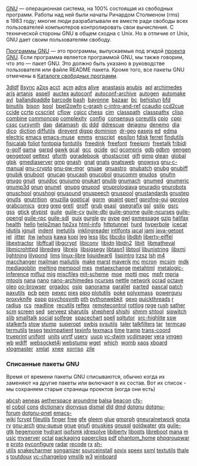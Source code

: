 [GNU](https://www.gnu.org/gnu/about-gnu.html) — операционная система, на 100% состоящая из свободных программ. Работы над ней были начаты Ричардом Столменом (rms) в 1983 году; многие люди разрабатывали ее вместе ради свободы всех пользователей компьютеров контролировать свои вычисления. С технической стороны GNU в общем сходна с Unix. Но в отличие от Unix, GNU дает своим пользователям свободу.

[Программы GNU](https://www.gnu.org/software/software.html) — это программы, выпускаемые под эгидой [проекта GNU](https://www.gnu.org/gnu/gnu.html). Если программа является программой GNU, мы также говорим, что это — пакет GNU. Это должно быть указано в руководстве пользователя или файле README пакета. Кроме того, все пакеты GNU отмечены в [Каталоге свободных программ](https://directory.fsf.org/wiki/GNU/).

[3dldf](https://www.gnu.org/software/3dldf/)
[8sync](https://www.gnu.org/software/8sync/)
[a2ps](https://www.gnu.org/software/a2ps/)
[acct](https://www.gnu.org/software/acct/) 
[acm](https://www.gnu.org/software/acm/)
[adns](https://www.gnu.org/software/adns/)
[alive](https://www.gnu.org/software/alive/) 
[anastasis](https://www.gnu.org/software/anastasis/)
[anubis](https://www.gnu.org/software/anubis/) 
[apl](https://www.gnu.org/software/apl/)
[archimedes](https://www.gnu.org/software/archimedes/) 
[aris](https://www.gnu.org/software/aris/)
[artanis](https://www.gnu.org/software/artanis/) 
[aspell](https://www.gnu.org/software/aspell/) 
[auctex](https://www.gnu.org/software/auctex/)
[autoconf](https://www.gnu.org/software/autoconf/) 
[autoconf-archive](https://www.gnu.org/software/autoconf-archive/) 
[autogen](https://www.gnu.org/software/autogen/) 
[automake](https://www.gnu.org/software/automake/)
[avl](https://www.gnu.org/software/avl/) 
[ballandpaddle](https://www.gnu.org/software/ballandpaddle/)
[barcode](https://www.gnu.org/software/barcode/)
[bash](https://www.gnu.org/software/bash/) 
[bayonne](https://www.gnu.org/software/bayonne/) 
[bazaar](https://www.gnu.org/software/bazaar/) 
[bc](https://www.gnu.org/software/bc/) 
[behistun](https://www.gnu.org/software/behistun/)
[bfd](https://www.gnu.org/software/bfd/) 
[binutils](https://www.gnu.org/software/binutils/) 
[bison](https://www.gnu.org/software/bison/) 
[bool](https://www.gnu.org/software/bool/) 
[bpel2owfn](https://www.gnu.org/software/bpel2owfn/)
[c-graph](https://www.gnu.org/software/c-graph/)
[c-intro-and-ref](https://www.gnu.org/software/c-intro-and-ref/)
[ccaudio](https://www.gnu.org/software/ccaudio/)
[ccd2cue](https://www.gnu.org/software/ccd2cue/) 
[ccide](https://www.gnu.org/software/ccide/)
[ccrtp](https://www.gnu.org/software/ccrtp/)
[ccscript](https://www.gnu.org/software/ccscript/) 
[cflow](https://www.gnu.org/software/cflow/) 
[cgicc](https://www.gnu.org/software/cgicc/)
[chess](https://www.gnu.org/software/chess/) 
[cim](https://www.gnu.org/software/cim/) 
[classpath](https://www.gnu.org/software/classpath/) 
[classpathx](https://www.gnu.org/software/classpathx/) 
[clisp](https://www.gnu.org/software/clisp/)
[combine](https://www.gnu.org/software/combine/)
[commoncpp](https://www.gnu.org/software/commoncpp/)
[complexity](https://www.gnu.org/software/complexity/) 
[config](https://www.gnu.org/software/config/) 
[consensus](https://www.gnu.org/software/consensus/)
[coreutils](https://www.gnu.org/software/coreutils/)
[cpio](https://www.gnu.org/software/cpio/) 
[cppi](https://www.gnu.org/software/cppi/) 
[cssc](https://www.gnu.org/software/cssc/)
[cursynth](https://www.gnu.org/software/cursynth/) 
[dap](https://www.gnu.org/software/dap/) 
[datamash](https://www.gnu.org/software/datamash/) 
[dc](https://www.gnu.org/software/dc/)
[ddd](https://www.gnu.org/software/ddd/) 
[ddrescue](https://www.gnu.org/software/ddrescue/) 
[dejagnu](https://www.gnu.org/software/dejagnu/) 
[denemo](https://www.gnu.org/software/denemo/) 
[dia](https://www.gnu.org/software/dia/)
[dico](https://www.gnu.org/software/dico/) 
[diction](https://www.gnu.org/software/diction/)
[diffutils](https://www.gnu.org/software/diffutils/) 
[direvent](https://www.gnu.org/software/direvent/)
[djgpp](https://www.gnu.org/software/djgpp/)
[dominion](https://www.gnu.org/software/dominion/) 
[dr-geo](https://www.gnu.org/software/dr-geo/)
[easejs](https://www.gnu.org/software/easejs/)
[ed](https://www.gnu.org/software/ed/) 
[edma](https://www.gnu.org/software/edma/) 
[electric](https://www.gnu.org/software/electric/)
[emacs](https://www.gnu.org/software/emacs/)
[emacs-muse](https://www.gnu.org/software/emacs-muse/) 
[emms](https://www.gnu.org/software/emms/) 
[enscript](https://www.gnu.org/software/enscript/) 
[epsilon](https://www.gnu.org/software/epsilon/)
[fdisk](https://www.gnu.org/software/fdisk/)
[ferret](https://www.gnu.org/software/ferret/)
[findutils](https://www.gnu.org/software/findutils/) 
[fisicalab](https://www.gnu.org/software/fisicalab/)
[foliot](https://www.gnu.org/software/foliot/)
[fontopia](https://www.gnu.org/software/fontopia/)
[fontutils](https://www.gnu.org/software/fontutils/) 
[freedink](https://www.gnu.org/software/freedink/) 
[freefont](https://www.gnu.org/software/freefont/) 
[freeipmi](https://www.gnu.org/software/freeipmi/) 
[freetalk](https://www.gnu.org/software/freetalk/)
[fribidi](https://www.gnu.org/software/fribidi/)
[g-golf](https://www.gnu.org/software/g-golf/)
[gama](https://www.gnu.org/software/gama/) 
[garpd](https://www.gnu.org/software/garpd/)
[gawk](https://www.gnu.org/software/gawk/)
[gcal](https://www.gnu.org/software/gcal/) 
[gcc](https://www.gnu.org/software/gcc/) 
[gcide](https://www.gnu.org/software/gcide/) 
[gcl](https://www.gnu.org/software/gcl/)
[gcompris](https://www.gnu.org/software/gcompris/) 
[gdb](https://www.gnu.org/software/gdb/)
[gdbm](https://www.gnu.org/software/gdbm/) 
[gengen](https://www.gnu.org/software/gengen/)
[gengetopt](https://www.gnu.org/software/gengetopt/)
[gettext](https://www.gnu.org/software/gettext/) 
[gforth](https://www.gnu.org/software/gforth/) 
[ggradebook](https://www.gnu.org/software/ggradebook/) 
[ghostscript](https://www.gnu.org/software/ghostscript/) 
[gift](https://www.gnu.org/software/gift/)
[gimp](https://www.gnu.org/software/gimp/)
[glean](https://www.gnu.org/software/glean/) 
[global](https://www.gnu.org/software/global/) 
[glpk](https://www.gnu.org/software/glpk/) 
[gmediaserver](https://www.gnu.org/software/gmediaserver/)
[gmp](https://www.gnu.org/software/gmp/)
[gnash](https://www.gnu.org/software/gnash/) 
[gnat](https://www.gnu.org/software/gnat/)
[gnats](https://www.gnu.org/software/gnats/)
[gnatsweb](https://www.gnu.org/software/gnatsweb/) 
[gnowsys](https://www.gnu.org/software/gnowsys/)
[gnu-c-manual](https://www.gnu.org/software/gnu-c-manual/)
[gnu-crypto](https://www.gnu.org/software/gnu-crypto/)
[gnu-pw-mgr](https://www.gnu.org/software/gnu-pw-mgr/) 
[gnuae](https://www.gnu.org/software/gnuae/) 
[gnuastro](https://www.gnu.org/software/gnuastro/) 
[gnubatch](https://www.gnu.org/software/gnubatch/)
[gnubg](https://www.gnu.org/software/gnubg/)
[gnubiff](https://www.gnu.org/software/gnubiff/) 
[gnubik](https://www.gnu.org/software/gnubik/)
[gnuboot](https://www.gnu.org/software/gnuboot/) 
[gnucap](https://www.gnu.org/software/gnucap/)
[gnucash](https://www.gnu.org/software/gnucash/)
[gnucobol](https://www.gnu.org/software/gnucobol/)
[gnucomm](https://www.gnu.org/software/gnucomm/)
[gnudos](https://www.gnu.org/software/gnudos/) 
[gnufm](https://www.gnu.org/software/gnufm/)
[gnugo](https://www.gnu.org/software/gnugo/)
[gnuit](https://www.gnu.org/software/gnuit/) 
[gnujdoc](https://www.gnu.org/software/gnujdoc/)
[gnujump](https://www.gnu.org/software/gnujump/)
[gnukart](https://www.gnu.org/software/gnukart/)
[gnulib](https://www.gnu.org/software/gnulib/)
[gnumach](https://www.gnu.org/software/gnumach/) 
[gnumed](https://www.gnu.org/software/gnumed/) 
[gnumeric](https://www.gnu.org/software/gnumeric/)
[gnump3d](https://www.gnu.org/software/gnump3d/)
[gnun](https://www.gnu.org/software/gnun/)
[gnunet](https://www.gnu.org/software/gnunet/) 
[gnupg](https://www.gnu.org/software/gnupg/)
[gnupod](https://www.gnu.org/software/gnupod/) 
[gnuprologjava](https://www.gnu.org/software/gnuprologjava/)
[gnuradio](https://www.gnu.org/software/gnuradio/)
[gnurobots](https://www.gnu.org/software/gnurobots/) 
[gnuschool](https://www.gnu.org/software/gnuschool/)
[gnushogi](https://www.gnu.org/software/gnushogi/)
[gnusound](https://www.gnu.org/software/gnusound/)
[gnuspeech](https://www.gnu.org/software/gnuspeech/)
[gnuspool](https://www.gnu.org/software/gnuspool/)
[gnustandards](https://www.gnu.org/software/gnustandards/)
[gnustep](https://www.gnu.org/software/gnustep/) 
[gnutls](https://www.gnu.org/software/gnutls/) 
[gnutrition](https://www.gnu.org/software/gnutrition/) 
[gnuzilla](https://www.gnu.org/software/gnuzilla/)
[goptical](https://www.gnu.org/software/goptical/) 
[gorm](https://www.gnu.org/software/gorm/) 
[gpaint](https://www.gnu.org/software/gpaint/)
[gperf](https://www.gnu.org/software/gperf/)
[gprofng-gui](https://www.gnu.org/software/gprofng-gui/)
[gprolog](https://www.gnu.org/software/gprolog/) 
[grabcomics](https://www.gnu.org/software/grabcomics/) 
[greg](https://www.gnu.org/software/greg/)
[grep](https://www.gnu.org/software/grep/)
[gretl](https://www.gnu.org/software/gretl/) 
[groff](https://www.gnu.org/software/groff/) 
[grub](https://www.gnu.org/software/grub/)
[gsasl](https://www.gnu.org/software/gsasl/) 
[gsegrafix](https://www.gnu.org/software/gsegrafix/)
[gsl](https://www.gnu.org/software/gsl/) 
[gslip](https://www.gnu.org/software/gslip/) 
[gsrc](https://www.gnu.org/software/gsrc/) 
[gss](https://www.gnu.org/software/gss/) 
[gtick](https://www.gnu.org/software/gtick/)
[gtypist](https://www.gnu.org/software/gtypist/) 
[guile](https://www.gnu.org/software/guile/) 
[guile-cv](https://www.gnu.org/software/guile-cv/)
[guile-dbi](https://www.gnu.org/software/guile-dbi/)
[guile-gnome](https://www.gnu.org/software/guile-gnome/)
[guile-ncurses](https://www.gnu.org/software/guile-ncurses/)
[guile-opengl](https://www.gnu.org/software/guile-opengl/)
[guile-rpc](https://www.gnu.org/software/guile-rpc/)
[guile-sdl](https://www.gnu.org/software/guile-sdl/) 
[guix](https://www.gnu.org/software/guix/)
[gurgle](https://www.gnu.org/software/gurgle/)
[gv](https://www.gnu.org/software/gv/)
[gvpe](https://www.gnu.org/software/gvpe/)
[gwl](https://www.gnu.org/software/gwl/)
[gxmessage](https://www.gnu.org/software/gxmessage/)
[gzip](https://www.gnu.org/software/gzip/)
[halifax](https://www.gnu.org/software/halifax/) 
[health](https://www.gnu.org/software/health/) 
[hello](https://www.gnu.org/software/hello/)
[help2man](https://www.gnu.org/software/help2man/)
[hp2xx](https://www.gnu.org/software/hp2xx/)
[html-info](https://www.gnu.org/software/html-info/) 
[httptunnel](https://www.gnu.org/software/httptunnel/) 
[hurd](https://www.gnu.org/software/hurd/) 
[hyperbole](https://www.gnu.org/software/hyperbole/) 
[icecat](https://www.gnu.org/software/icecat/) 
[idutils](https://www.gnu.org/software/idutils/)
[ignuit](https://www.gnu.org/software/ignuit/) 
[indent](https://www.gnu.org/software/indent/) 
[inetutils](https://www.gnu.org/software/inetutils/) 
[inklingreader](https://www.gnu.org/software/inklingreader/)
[intlfonts](https://www.gnu.org/software/intlfonts/)
[jacal](https://www.gnu.org/software/jacal/)
[jami](https://www.gnu.org/software/jami/)
[java-getopt](https://www.gnu.org/software/java-getopt/) 
[jel](https://www.gnu.org/software/jel/) 
[jitter](https://www.gnu.org/software/jitter/) 
[jtw](https://www.gnu.org/software/jtw/)
[jwhois](https://www.gnu.org/software/jwhois/)
[kawa](https://www.gnu.org/software/kawa/)
[kopi](https://www.gnu.org/software/kopi/)
[leg](https://www.gnu.org/software/leg/)
[less](https://www.gnu.org/software/less/)
[libc](https://www.gnu.org/software/libc/)
[libcdio](https://www.gnu.org/software/libcdio/)
[libdbh](https://www.gnu.org/software/libdbh/)
[liberty-eiffel](https://www.gnu.org/software/liberty-eiffel/) 
[libextractor](https://www.gnu.org/software/libextractor/) 
[libffcall](https://www.gnu.org/software/libffcall/)
[libgcrypt](https://www.gnu.org/software/libgcrypt/) 
[libiconv](https://www.gnu.org/software/libiconv/) 
[libidn](https://www.gnu.org/software/libidn/)
[libidn2](https://www.gnu.org/software/libidn2/) 
[libjit](https://www.gnu.org/software/libjit/) 
[libmatheval](https://www.gnu.org/software/libmatheval/) 
[libmicrohttpd](https://www.gnu.org/software/libmicrohttpd/)
[libredwg](https://www.gnu.org/software/libredwg/) 
[librejs](https://www.gnu.org/software/librejs/) 
[libsigsegv](https://www.gnu.org/software/libsigsegv/)
[libtasn1](https://www.gnu.org/software/libtasn1/)
[libtool](https://www.gnu.org/software/libtool/)
[libunistring](https://www.gnu.org/software/libunistring/) 
[libxmi](https://www.gnu.org/software/libxmi/)
[lightning](https://www.gnu.org/software/lightning/)
[lilypond](https://www.gnu.org/software/lilypond/) 
[lims](https://www.gnu.org/software/lims/)
[linux-libre](https://www.gnu.org/software/linux-libre/)
[liquidwar6](https://www.gnu.org/software/liquidwar6/) 
[lispintro](https://www.gnu.org/software/lispintro/)
[lrzsz](https://www.gnu.org/software/lrzsz/)
[lsh](https://www.gnu.org/software/lsh/)
[m4](https://www.gnu.org/software/m4/)
[macchanger](https://www.gnu.org/software/macchanger/)
[mailman](https://www.gnu.org/software/mailman/)
[mailutils](https://www.gnu.org/software/mailutils/) 
[make](https://www.gnu.org/software/make/)
[marst](https://www.gnu.org/software/marst/)
[maverik](https://www.gnu.org/software/maverik/)
[mc](https://www.gnu.org/software/mc/)
[mcron](https://www.gnu.org/software/mcron/) 
[mcsim](https://www.gnu.org/software/mcsim/) 
[mdk](https://www.gnu.org/software/mdk/)
[mediagoblin](https://www.gnu.org/software/mediagoblin/) 
[melting](https://www.gnu.org/software/melting/)
[mempool](https://www.gnu.org/software/mempool/)
[mes](https://www.gnu.org/software/mes/) 
[metaexchange](https://www.gnu.org/software/metaexchange/)
[metahtml](https://www.gnu.org/software/metahtml/) 
[metalogic-inference](https://www.gnu.org/software/metalogic-inference/)
[mifluz](https://www.gnu.org/software/mifluz/)
[mig](https://www.gnu.org/software/mig/)
[miscfiles](https://www.gnu.org/software/miscfiles/)
[mit-scheme](https://www.gnu.org/software/mit-scheme/) 
[moe](https://www.gnu.org/software/moe/) 
[motti](https://www.gnu.org/software/motti/)
[mpc](https://www.gnu.org/software/mpc/) 
[mpfr](https://www.gnu.org/software/mpfr/)
[mpria](https://www.gnu.org/software/mpria/)
[mtools](https://www.gnu.org/software/mtools/)
[nana](https://www.gnu.org/software/nana/)
[nano](https://www.gnu.org/software/nano/)
[nano-archimedes](https://www.gnu.org/software/nano-archimedes/)
[ncurses](https://www.gnu.org/software/ncurses/)
[nettle](https://www.gnu.org/software/nettle/)
[network](https://www.gnu.org/software/network/)
[ocrad](https://www.gnu.org/software/ocrad/)
[octave](https://www.gnu.org/software/octave/) 
[oleo](https://www.gnu.org/software/oleo/)
[oo-browser](https://www.gnu.org/software/oo-browser/) 
[orgadoc](https://www.gnu.org/software/orgadoc/) 
[osip](https://www.gnu.org/software/osip/) 
[panorama](https://www.gnu.org/software/panorama/) 
[parallel](https://www.gnu.org/software/parallel/) 
[parted](https://www.gnu.org/software/parted/) 
[pascal](https://www.gnu.org/software/pascal/)
[patch](https://www.gnu.org/software/patch/)
[paxutils](https://www.gnu.org/software/paxutils/) 
[pcb](https://www.gnu.org/software/pcb/)
[pem](https://www.gnu.org/software/pem/) 
[pexec](https://www.gnu.org/software/pexec/)
[pies](https://www.gnu.org/software/pies/)
[pipo](https://www.gnu.org/software/pipo/)
[plotutils](https://www.gnu.org/software/plotutils/) 
[poke](https://www.gnu.org/software/poke/)
[polyxmass](https://www.gnu.org/software/polyxmass/) 
[powerguru](https://www.gnu.org/software/powerguru/) 
[proxyknife](https://www.gnu.org/software/proxyknife/) 
[pspp](https://www.gnu.org/software/pspp/)
[psychosynth](https://www.gnu.org/software/psychosynth/)
[pth](https://www.gnu.org/software/pth/)
[pythonwebkit](https://www.gnu.org/software/pythonwebkit/) 
[qexo](https://www.gnu.org/software/qexo/)
[quickthreads](https://www.gnu.org/software/quickthreads/)
[r](https://www.gnu.org/software/r/) 
[radius](https://www.gnu.org/software/radius/) 
[rcs](https://www.gnu.org/software/rcs/) 
[readline](https://www.gnu.org/software/readline/) 
[recutils](https://www.gnu.org/software/recutils/)
[reftex](https://www.gnu.org/software/reftex/) 
[remotecontrol](https://www.gnu.org/software/remotecontrol/)
[rottlog](https://www.gnu.org/software/rottlog/)
[rpge](https://www.gnu.org/software/rpge/)
[rush](https://www.gnu.org/software/rush/)
[sather](https://www.gnu.org/software/sather/) 
[scm](https://www.gnu.org/software/scm/)
[screen](https://www.gnu.org/software/screen/)
[sed](https://www.gnu.org/software/sed/) 
[serveez](https://www.gnu.org/software/serveez/)
[sharutils](https://www.gnu.org/software/sharutils/) 
[shepherd](https://www.gnu.org/software/shepherd/)
[shishi](https://www.gnu.org/software/shishi/) 
[shmm](https://www.gnu.org/software/shmm/)
[shtool](https://www.gnu.org/software/shtool/) 
[sipwitch](https://www.gnu.org/software/sipwitch/) 
[slib](https://www.gnu.org/software/slib/)
[smalltalk](https://www.gnu.org/software/smalltalk/)
[social](https://www.gnu.org/software/social/)
[solfege](https://www.gnu.org/software/solfege/) 
[spacechart](https://www.gnu.org/software/spacechart/)
[spell](https://www.gnu.org/software/spell/)
[sqltutor](https://www.gnu.org/software/sqltutor/) 
[src-highlite](https://www.gnu.org/software/src-highlite/)
[ssw](https://www.gnu.org/software/ssw/)
[stalkerfs](https://www.gnu.org/software/stalkerfs/)
[stow](https://www.gnu.org/software/stow/)
[stump](https://www.gnu.org/software/stump/) 
[superopt](https://www.gnu.org/software/superopt/) 
[swbis](https://www.gnu.org/software/swbis/)
[sysutils](https://www.gnu.org/software/sysutils/) 
[taler](https://www.gnu.org/software/taler/)
[talkfilters](https://www.gnu.org/software/talkfilters/)
[tar](https://www.gnu.org/software/tar/) 
[termcap](https://www.gnu.org/software/termcap/) 
[termutils](https://www.gnu.org/software/termutils/)
[teseq](https://www.gnu.org/software/teseq/)
[teximpatient](https://www.gnu.org/software/teximpatient/)
[texinfo](https://www.gnu.org/software/texinfo/)
[texmacs](https://www.gnu.org/software/texmacs/)
[time](https://www.gnu.org/software/time/)
[tramp](https://www.gnu.org/software/tramp/)
[trans-coord](https://www.gnu.org/software/trans-coord/)
[trueprint](https://www.gnu.org/software/trueprint/)
[unifont](https://www.gnu.org/software/unifont/) 
[units](https://www.gnu.org/software/units/)
[unrtf](https://www.gnu.org/software/unrtf/)
[userv](https://www.gnu.org/software/userv/) 
[uucp](https://www.gnu.org/software/uucp/)
[vc-dwim](https://www.gnu.org/software/vc-dwim/)
[vcdimager](https://www.gnu.org/software/vcdimager/)
[vera](https://www.gnu.org/software/vera/)
[vmgen](https://www.gnu.org/software/vmgen/)
[wb](https://www.gnu.org/software/wb/)
[wdiff](https://www.gnu.org/software/wdiff/) 
[websocket4j](https://www.gnu.org/software/websocket4j/)
[webstump](https://www.gnu.org/software/webstump/)
[wget](https://www.gnu.org/software/wget/) 
[which](https://www.gnu.org/software/which/) 
[womb](https://www.gnu.org/software/womb/)
[xaos](https://www.gnu.org/software/xaos/)
[xboard](https://www.gnu.org/software/xboard/)
[xlogmaster](https://www.gnu.org/software/xlogmaster/) 
[xmlat](https://www.gnu.org/software/xmlat/) 
[xnee](https://www.gnu.org/software/xnee/) 
[xorriso](https://www.gnu.org/software/xorriso/) 
[zile](https://www.gnu.org/software/zile/)

### Списанные пакеты GNU

Время от времени пакеты GNU списываются, обычно когда их заменяют на другие пакеты или включают в их состав. Вот их список - мы сохраняем старые страницы проектов (когда они есть)

[abcsh](https://www.gnu.org/software/abcsh/) [aeneas](https://www.gnu.org/software/aeneas/) [aetherspace](https://www.gnu.org/software/aetherspace/) [aroundme](https://www.gnu.org/software/aroundme/) [balsa](https://www.gnu.org/software/balsa/) [beacon](https://www.gnu.org/software/beacon/) [cfs-el](https://www.gnu.org/software/cfs-el/) [cobol](https://www.gnu.org/software/cobol/) [cons](https://www.gnu.org/software/cons/) [dictionary](https://www.gnu.org/software/dictionary/) [dionysus](https://www.gnu.org/software/dionysus/) [dismal](https://www.gnu.org/software/dismal/) [dld](https://www.gnu.org/software/dld/) [dmd](https://www.gnu.org/software/dmd/) [dotgnu](https://www.gnu.org/software/dotgnu/) [dotgnu-forum](https://www.gnu.org/software/dotgnu-forum/) [dotgnu-pnet](https://www.gnu.org/software/dotgnu-pnet/) [emacs-wiki](https://www.gnu.org/software/emacs-wiki/) [fcrypt](https://www.gnu.org/software/fcrypt/) [fileutils](https://www.gnu.org/software/fileutils/) [finger](https://www.gnu.org/software/finger/) [free](https://www.gnu.org/software/free/) [gfe](https://www.gnu.org/software/gfe/) [gleem](https://www.gnu.org/software/gleem/) [glue](https://www.gnu.org/software/glue/) [gmorph](https://www.gnu.org/software/gmorph/) [gneuralnetwork](https://www.gnu.org/software/gneuralnetwork/) [gnotary](https://www.gnu.org/software/gnotary/) [gnu-arch](https://www.gnu.org/software/gnu-arch/) [gnu-queue](https://www.gnu.org/software/gnu-queue/) [gnue](https://www.gnu.org/software/gnue/) [gnufi](https://www.gnu.org/software/gnufi/) [gnuskies](https://www.gnu.org/software/gnuskies/) [gnusql](https://www.gnu.org/software/gnusql/) [goldwater](https://www.gnu.org/software/goldwater/) [gts](https://www.gnu.org/software/gts/) [guile-gtk](https://www.gnu.org/software/guile-gtk/) [hegemonie](https://www.gnu.org/software/hegemonie/) [hydrant](https://www.gnu.org/software/hydrant/) [isofsmk](https://www.gnu.org/software/isofsmk/) [jdresolve](https://www.gnu.org/software/jdresolve/) [libiberty](https://www.gnu.org/software/libiberty/) [libopts](https://www.gnu.org/software/libopts/) [libreboot](https://www.gnu.org/software/libreboot/) [mana](https://www.gnu.org/software/mana/) [music](https://www.gnu.org/software/music/) [myserver](https://www.gnu.org/software/myserver/) [octal](https://www.gnu.org/software/octal/) [packaging](https://www.gnu.org/software/packaging/) [paperclips](https://www.gnu.org/software/paperclips/) [pdf](https://www.gnu.org/software/pdf/) [phantom_home](https://www.gnu.org/software/phantom_home/) [phpgroupware](https://www.gnu.org/software/phpgroupware/) [proto](https://www.gnu.org/software/proto/) [pyconfigure](https://www.gnu.org/software/pyconfigure/) [radar](https://www.gnu.org/software/radar/) [recode](https://www.gnu.org/software/recode/) [rx](https://www.gnu.org/software/rx/) [sh-utils](https://www.gnu.org/software/sh-utils/) [snakecharmer](https://www.gnu.org/software/snakecharmer/) [songanizer](https://www.gnu.org/software/songanizer/) [sourceinstall](https://www.gnu.org/software/sourceinstall/) [sovix](https://www.gnu.org/software/sovix/) [speex](https://www.gnu.org/software/speex/) [sxml](https://www.gnu.org/software/sxml/) [textutils](https://www.gnu.org/software/textutils/) [thales](https://www.gnu.org/software/thales/) [toutdoux](https://www.gnu.org/software/toutdoux/) [vc-changelog](https://www.gnu.org/software/vc-changelog/) [vmslib](https://www.gnu.org/software/vmslib/) [w3](https://www.gnu.org/software/w3/) [winboard](https://www.gnu.org/software/winboard/)